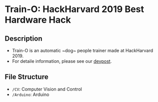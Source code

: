 # Train-O: HackHarvard 2019 Best Hardware Hack
## Description
* Train-O is an automatic ~dog~ people trainer made at HackHarvard 2019. 
* For detaile information, please see our [devpost](https://devpost.com/software/train-o-9n85ez).
## File Structure
* `/CV`: Computer Vision and Control
* `/Arduino`: Arduino
